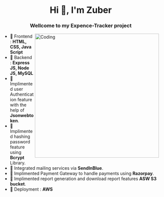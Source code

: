 <h1 align="center">Hi 👋, I'm Zuber</h1>
<h3 align="center">Wellcome to my Expence-Tracker project</h3>
<img align="right" alt="Coding" width="400" src="https://drive.google.com/file/d/1QfSfNDwN1OrtLvGlg6_6QPR-N-G4RvRk/view?usp=share_link">

- 🌱 Frontend : **HTML, CSS, Java Script**
- 🌱 Backend :  **Express JS, Node JS, MySQL**
- 🌱 Implimented user Authentication feature with the help of **Jsonwebtoken**.
- 🌱 Implimented hashing password feature using **Bcrypt** Library.
- 🌱 Integrated mailing services via **SendInBlue**.
- 🌱 Implimented Payment Gateway to handle payments using **Razorpay**.
- 🌱 Implimented report generation and download report features **ASW S3 bucket**.
- 🌱 Deployment : **AWS**
